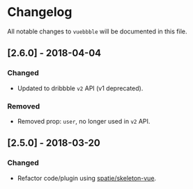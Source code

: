 # Changelog

All notable changes to `vuebbble` will be documented in this file.

## [2.6.0] - 2018-04-04

### Changed
- Updated to dribbble `v2` API (v1 deprecated).

### Removed
- Removed prop: `user`, no longer used in `v2` API.

## [2.5.0] - 2018-03-20

### Changed
- Refactor code/plugin using [spatie/skeleton-vue](https://github.com/spatie/skeleton-vue).

